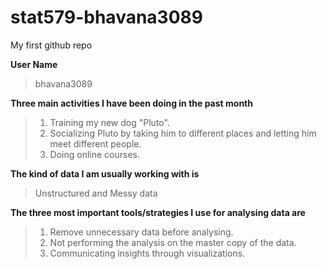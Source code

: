 # stat579-bhavana3089
My first github repo

**User Name**
> bhavana3089

**Three main activities I have been doing in the past month**
>1. Training my new dog "Pluto".
>2. Socializing Pluto by taking him to different places and letting him meet different people.
>3. Doing online courses.

**The kind of data I am usually working with is**
> Unstructured and Messy data

**The three most important tools/strategies I use for analysing data are**
>1. Remove unnecessary data before analysing.
>2. Not performing the analysis on the master copy of the data.
>3. Communicating insights through visualizations.
